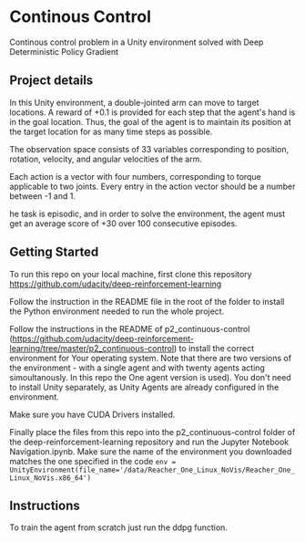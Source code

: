 # Continous Control 

Continous control problem in a Unity environment solved with Deep Deterministic Policy Gradient

## Project details

In this Unity environment, a double-jointed arm can move to target locations. A reward of +0.1 is provided for each step that the agent's hand is in the goal location. Thus, the goal of the agent is to maintain its position at the target location for as many time steps as possible.

The observation space consists of 33 variables corresponding to position, rotation, velocity, and angular velocities of the arm. 

Each action is a vector with four numbers, corresponding to torque applicable to two joints. Every entry in the action vector should be a number between -1 and 1.

he task is episodic, and in order to solve the environment, the agent must get an average score of +30 over 100 consecutive episodes.

## Getting Started

To run this repo on your local machine, first clone this repository https://github.com/udacity/deep-reinforcement-learning

Follow the instruction in the README file in the root of the folder to install the Python environment needed to run the whole project. 

Follow the instructions in the README of p2_continuous-control (https://github.com/udacity/deep-reinforcement-learning/tree/master/p2_continuous-control) to install the correct environment for Your operating system. 
Note that there are two versions of the environment - with a single agent and with twenty agents acting simoultanously. In this repo the One agent version is used).
You don't need to install Unity separately, as Unity Agents are already configured in the environment. 

Make sure you have CUDA Drivers installed.

Finally place the files from this repo into the p2_continuous-control folder of the deep-reinforcement-learning repository and run the Jupyter Notebook Navigation.ipynb. Make sure the name of the environment you downloaded matches the one specified in the code 
`env = UnityEnvironment(file_name='/data/Reacher_One_Linux_NoVis/Reacher_One_Linux_NoVis.x86_64')`

## Instructions

To train the agent from scratch just run the ddpg function.

